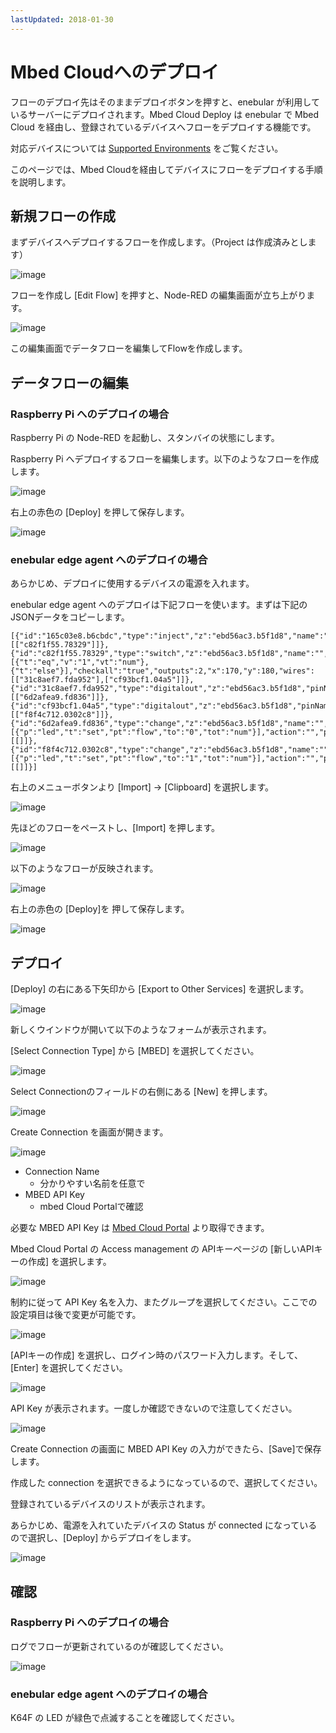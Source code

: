 ```yaml
---
lastUpdated: 2018-01-30
---
```


# Mbed Cloudへのデプロイ

フローのデプロイ先はそのままデプロイボタンを押すと、enebular が利用しているサーバーにデプロイされます。Mbed Cloud Deploy は enebular で Mbed Cloud を経由し、登録されているデバイスへフローをデプロイする機能です。

対応デバイスについては  [Supported Environments](../../../Other/Support.md) をご覧ください。

このページでは、Mbed Cloudを経由してデバイスにフローをデプロイする手順を説明します。

## 新規フローの作成

まずデバイスへデプロイするフローを作成します。（Project は作成済みとします）

![image](../../../_asset/images/Deploy/DeployFlow/mbed/deploy-deployflow-mbed_01.png)

フローを作成し [Edit Flow] を押すと、Node-RED の編集画面が立ち上がります。

![image](../../../_asset/images/Deploy/DeployFlow/mbed/deploy-deployflow-mbed_02.png)

この編集画面でデータフローを編集してFlowを作成します。

## データフローの編集

### Raspberry Pi へのデプロイの場合

Raspberry Pi の Node-RED を起動し、スタンバイの状態にします。

Raspberry Pi へデプロイするフローを編集します。以下のようなフローを作成します。

![image](../../../_asset/images/Deploy/DeployFlow/mbed/deploy-deployflow-mbed_03.png)

右上の赤色の [Deploy] を押して保存します。

![image](../../../_asset/images/Deploy/DeployFlow/mbed/deploy-deployflow-mbed_04.png)


### enebular edge agent へのデプロイの場合

あらかじめ、デプロイに使用するデバイスの電源を入れます。

enebular edge agent へのデプロイは下記フローを使います。まずは下記の JSONデータをコピーします。

```
[{"id":"165c03e8.b6cbdc","type":"inject","z":"ebd56ac3.b5f1d8","name":"","topic":"","payload":"","payloadType":"date","repeat":"5","crontab":"","once":false,"x":110,"y":100,"wires":[["c82f1f55.78329"]]},{"id":"c82f1f55.78329","type":"switch","z":"ebd56ac3.b5f1d8","name":"","property":"led","propertyType":"flow","rules":[{"t":"eq","v":"1","vt":"num"},{"t":"else"}],"checkall":"true","outputs":2,"x":170,"y":180,"wires":[["31c8aef7.fda952"],["cf93bcf1.04a5"]]},{"id":"31c8aef7.fda952","type":"digitalout","z":"ebd56ac3.b5f1d8","pinName":"LED2","value":"true","signalInversion":true,"name":"","x":340,"y":140,"wires":[["6d2afea9.fd836"]]},{"id":"cf93bcf1.04a5","type":"digitalout","z":"ebd56ac3.b5f1d8","pinName":"LED2","value":"false","signalInversion":true,"name":"","x":340,"y":240,"wires":[["f8f4c712.0302c8"]]},{"id":"6d2afea9.fd836","type":"change","z":"ebd56ac3.b5f1d8","name":"","rules":[{"p":"led","t":"set","pt":"flow","to":"0","tot":"num"}],"action":"","property":"","from":"","to":"","reg":false,"x":530,"y":140,"wires":[[]]},{"id":"f8f4c712.0302c8","type":"change","z":"ebd56ac3.b5f1d8","name":"","rules":[{"p":"led","t":"set","pt":"flow","to":"1","tot":"num"}],"action":"","property":"","from":"","to":"","reg":false,"x":530,"y":240,"wires":[[]]}]
```


右上のメニューボタンより [Import] → [Clipboard] を選択します。

![image](../../../_asset/images/Deploy/DeployFlow/mbed/deploy-deployflow-mbed_14.png)

先ほどのフローをペーストし、[Import] を押します。

![image](../../../_asset/images/Deploy/DeployFlow/mbed/deploy-deployflow-mbed_15.png)

以下のようなフローが反映されます。

![image](../../../_asset/images/Deploy/DeployFlow/mbed/deploy-deployflow-mbed_16.png)

右上の赤色の [Deploy]を 押して保存します。

![image](../../../_asset/images/Deploy/DeployFlow/mbed/deploy-deployflow-mbed_04.png)


## デプロイ

[Deploy] の右にある下矢印から [Export to Other Services] を選択します。

![image](../../../_asset/images/Deploy/DeployFlow/mbed/deploy-deployflow-mbed_05.png)

新しくウインドウが開いて以下のようなフォームが表示されます。

[Select Connection Type] から [MBED] を選択してください。

![image](../../../_asset/images/Deploy/DeployFlow/mbed/deploy-deployflow-mbed_06.png)

Select Connectionのフィールドの右側にある [New] を押します。

![image](../../../_asset/images/Deploy/DeployFlow/mbed/deploy-deployflow-mbed_07.png)

Create Connection を画面が開きます。

![image](../../../_asset/images/Deploy/DeployFlow/mbed/deploy-deployflow-mbed_08.png)

* Connection Name
    * 分かりやすい名前を任意で
* MBED API Key
    * mbed Cloud Portalで確認

必要な MBED API Key は [Mbed Cloud Portal](https://portal.us-east-1.mbedcloud.com/) より取得できます。

Mbed Cloud Portal の Access management の APIキーページの [新しいAPIキーの作成] を選択します。

![image](../../../_asset/images/Deploy/DeployFlow/mbed/deploy-deployflow-mbed_09.png)

制約に従って API Key 名を入力、またグループを選択してください。ここでの設定項目は後で変更が可能です。

![image](../../../_asset/images/Deploy/DeployFlow/mbed/deploy-deployflow-mbed_10.png)

[APIキーの作成] を選択し、ログイン時のパスワード入力します。そして、 [Enter] を選択してください。

![image](../../../_asset/images/Deploy/DeployFlow/mbed/deploy-deployflow-mbed_11.png)

API Key が表示されます。一度しか確認できないので注意してください。

![image](../../../_asset/images/Deploy/DeployFlow/mbed/deploy-deployflow-mbed_12.png)


Create Connection の画面に MBED API Key の入力ができたら、[Save]で保存します。

作成した connection を選択できるようになっているので、選択してください。

登録されているデバイスのリストが表示されます。

あらかじめ、電源を入れていたデバイスの Status が connected になっているので選択し、[Deploy] からデプロイをします。

![image](../../../_asset/images/Deploy/DeployFlow/mbed/deploy-deployflow-mbed_13.png)

## 確認

### Raspberry Pi へのデプロイの場合

ログでフローが更新されているのが確認してください。

![image](../../../_asset/images/Deploy/DeployFlow/mbed/deploy-deployflow-mbed_17.png)


### enebular edge agent へのデプロイの場合

K64F の LED が緑色で点滅することを確認してください。